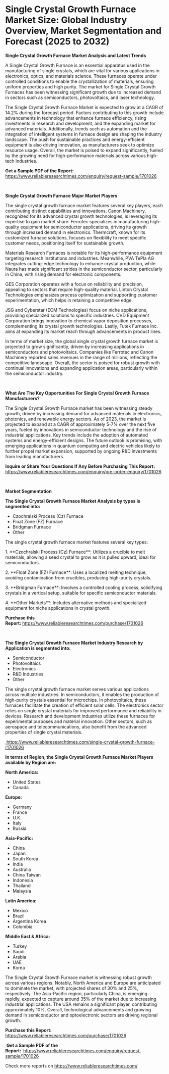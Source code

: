 <p><h1>Single Crystal Growth Furnace Market Size: Global Industry Overview, Market Segmentation and Forecast (2025 to 2032)</h1></p><p><strong>Single Crystal Growth Furnace Market Analysis and Latest Trends</strong></p>
<p><p>A Single Crystal Growth Furnace is an essential apparatus used in the manufacturing of single crystals, which are vital for various applications in electronics, optics, and materials science. These furnaces operate under controlled conditions to enable the crystallization of materials, ensuring uniform properties and high purity. The market for Single Crystal Growth Furnaces has been witnessing significant growth due to increased demand in sectors such as semiconductors, photovoltaics, and laser technology.</p><p>The Single Crystal Growth Furnace Market is expected to grow at a CAGR of 14.2% during the forecast period. Factors contributing to this growth include advancements in technology that enhance furnace efficiency, rising investments in research and development, and the expanding market for advanced materials. Additionally, trends such as automation and the integration of intelligent systems in furnace design are shaping the industry landscape. The push for sustainable practices and energy-efficient equipment is also driving innovation, as manufacturers seek to optimize resource usage. Overall, the market is poised to expand significantly, fueled by the growing need for high-performance materials across various high-tech industries.</p></p>
<p><strong>Get a Sample PDF of the Report:&nbsp;</strong> <a href="https://www.reliableresearchtimes.com/enquiry/request-sample/1701026?utm_campaign=2267&utm_medium=2&utm_source=Github&utm_content=ia&utm_term=27032025&utm_id=single-crystal-growth-furnace">https://www.reliableresearchtimes.com/enquiry/request-sample/1701026</a></p>
<p>&nbsp;</p>
<p><strong>Single Crystal Growth Furnace Major Market Players</strong></p>
<p><p>The single crystal growth furnace market features several key players, each contributing distinct capabilities and innovations. Canon Machinery, recognized for its advanced crystal growth technologies, is leveraging its expertise to gain market share. Ferrotec specializes in manufacturing high-quality equipment for semiconductor applications, driving its growth through increased demand in electronics. Thermcraft, known for its customized furnace solutions, focuses on flexibility to meet specific customer needs, positioning itself for sustainable growth. </p><p>Materials Research Furnaces is notable for its high-performance equipment targeting research institutions and industries. Meanwhile, PVA TePla AG integrates cutting-edge technology to enhance crystal production, while Naura has made significant strides in the semiconductor sector, particularly in China, with rising demand for electronic components.</p><p>GES Corporation operates with a focus on reliability and precision, appealing to sectors that require high-quality material. Linton Crystal Technologies emphasizes process optimization and supporting customer experimentation, which helps in retaining a competitive edge.</p><p>JSG and Cyberstar (ECM Technologies) focus on niche applications, providing specialized solutions to specific industries. CVD Equipment Corporation brings innovation to chemical vapor deposition processes, complementing its crystal growth technologies. Lastly, Futek Furnace Inc. aims at expanding its market reach through advancements in product lines.</p><p>In terms of market size, the global single crystal growth furnace market is projected to grow significantly, driven by increasing applications in semiconductors and photovoltaics. Companies like Ferrotec and Canon Machinery reported sales revenues in the range of millions, reflecting the competitive landscape. Overall, the sector is poised for robust growth with continual innovations and expanding application areas, particularly within the semiconductor industry.</p></p>
<p>&nbsp;</p>
<p><strong>What Are The Key Opportunities For Single Crystal Growth Furnace Manufacturers?</strong></p>
<p><p>The Single Crystal Growth Furnace market has been witnessing steady growth, driven by increasing demand for advanced materials in electronics, photonics, and renewable energy sectors. As of 2023, the market is projected to expand at a CAGR of approximately 5-7% over the next five years, fueled by innovations in semiconductor technology and the rise of industrial applications. Key trends include the adoption of automated systems and energy-efficient designs. The future outlook is promising, with emerging applications in quantum computing and electric vehicles likely to further propel market expansion, supported by ongoing R&D investments from leading manufacturers.</p></p>
<p><strong>Inquire or Share Your Questions If Any Before Purchasing This Report:</strong> <a href="https://www.reliableresearchtimes.com/enquiry/pre-order-enquiry/1701026?utm_campaign=2267&utm_medium=2&utm_source=Github&utm_content=ia&utm_term=27032025&utm_id=single-crystal-growth-furnace">https://www.reliableresearchtimes.com/enquiry/pre-order-enquiry/1701026</a></p>
<p>&nbsp;</p>
<p><strong>Market Segmentation</strong></p>
<p><strong>The Single Crystal Growth Furnace Market Analysis by types is segmented into:</strong></p>
<p><ul><li>Czochralski Process (Cz) Furnace</li><li>Float Zone (FZ) Furnace</li><li>Bridgman Furnace</li><li>Other</li></ul></p>
<p><p>The single crystal growth furnace market features several key types: </p><p>1. **Czochralski Process (Cz) Furnace**: Utilizes a crucible to melt materials, allowing a seed crystal to grow as it is pulled upward, ideal for semiconductors.</p><p>2. **Float Zone (FZ) Furnace**: Uses a localized melting technique, avoiding contamination from crucibles, producing high-purity crystals.</p><p>3. **Bridgman Furnace**: Involves a controlled cooling process, solidifying crystals in a vertical setup, suitable for specific semiconductor materials.</p><p>4. **Other Markets**: Includes alternative methods and specialized equipment for niche applications in crystal growth.</p></p>
<p><strong>Purchase this Report:&nbsp;</strong><a href="https://www.reliableresearchtimes.com/purchase/1701026?utm_campaign=2267&utm_medium=2&utm_source=Github&utm_content=ia&utm_term=27032025&utm_id=single-crystal-growth-furnace">https://www.reliableresearchtimes.com/purchase/1701026</a></p>
<p>&nbsp;</p>
<p><strong>The Single Crystal Growth Furnace Market Industry Research by Application is segmented into:</strong></p>
<p><ul><li>Semiconductor</li><li>Photovoltaics</li><li>Electronics</li><li>R&D Industries</li><li>Other</li></ul></p>
<p><p>The single crystal growth furnace market serves various applications across multiple industries. In semiconductors, it enables the production of high-purity crystals essential for microchips. In photovoltaics, these furnaces facilitate the creation of efficient solar cells. The electronics sector relies on single crystal materials for improved performance and reliability in devices. Research and development industries utilize these furnaces for experimental purposes and material innovation. Other sectors, such as aerospace and telecommunications, also benefit from the advanced properties of single crystal materials.</p></p>
<p><a href="https://www.reliableresearchtimes.com/single-crystal-growth-furnace-r1701026?utm_campaign=2267&utm_medium=2&utm_source=Github&utm_content=ia&utm_term=27032025&utm_id=single-crystal-growth-furnace">&nbsp;https://www.reliableresearchtimes.com/single-crystal-growth-furnace-r1701026</a></p>
<p><strong>In terms of Region, the Single Crystal Growth Furnace Market Players available by Region are:</strong></p>
<p>
    <p> <strong> North America: </strong>
        <ul>
            <li>United States</li>
            <li>Canada</li>
        </ul>
        </p> 
    <p> <strong> Europe: </strong>
        <ul>
            <li>Germany</li>
            <li>France</li>
            <li>U.K.</li>
            <li>Italy</li>
            <li>Russia</li>
        </ul>
        </p> 
    <p> <strong> Asia-Pacific: </strong>
        <ul>
            <li>China</li>
            <li>Japan</li>
            <li>South Korea</li>
            <li>India</li>
            <li>Australia</li>
            <li>China Taiwan</li>
            <li>Indonesia</li>
            <li>Thailand</li>
            <li>Malaysia</li>
        </ul>
        </p> 
    <p> <strong> Latin America: </strong>
        <ul>
            <li>Mexico</li>
            <li>Brazil</li>
            <li>Argentina Korea</li>
            <li>Colombia</li>
        </ul>
        </p> 
    <p> <strong> Middle East & Africa: </strong>
        <ul>
            <li>Turkey</li>
            <li>Saudi</li>
            <li>Arabia</li>
            <li>UAE</li>
            <li>Korea</li>
        </ul>
    </p>
    </p>
<p><p>The Single Crystal Growth Furnace market is witnessing robust growth across various regions. Notably, North America and Europe are anticipated to dominate the market, with projected shares of 30% and 25%, respectively. The Asia-Pacific region, particularly China, is emerging rapidly, expected to capture around 35% of the market due to increasing industrial applications. The USA remains a significant player, contributing approximately 10%. Overall, technological advancements and growing demand in semiconductor and optoelectronic sectors are driving regional growth.</p></p>
<p><strong>Purchase this Report: </strong><a href="https://www.reliableresearchtimes.com/purchase/1701026?utm_campaign=2267&utm_medium=2&utm_source=Github&utm_content=ia&utm_term=27032025&utm_id=single-crystal-growth-furnace">https://www.reliableresearchtimes.com/purchase/1701026</a></p>
<p>&nbsp;<strong>Get a Sample PDF of the Report:&nbsp;&nbsp;</strong><a href="https://www.reliableresearchtimes.com/enquiry/request-sample/1701026?utm_campaign=2267&utm_medium=2&utm_source=Github&utm_content=ia&utm_term=27032025&utm_id=single-crystal-growth-furnace">https://www.reliableresearchtimes.com/enquiry/request-sample/1701026</a></p>
<p><strong></strong></p>
<p>Check more reports on <a href="https://www.reliableresearchtimes.com/?utm_campaign=2267&utm_medium=2&utm_source=Github&utm_content=ia&utm_term=27032025&utm_id=single-crystal-growth-furnace">https://www.reliableresearchtimes.com/</a></p>